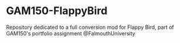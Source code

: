 # GAM150-FlappyBird
Repository dedicated to a full conversion mod for Flappy Bird, part of GAM150's portfolio assignment @FalmouthUniversity
